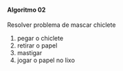 #### Algoritmo 02

<p>Resolver problema de mascar chiclete</p>

1. pegar o chiclete
2. retirar o papel
3. mastigar
4. jogar o papel no lixo

